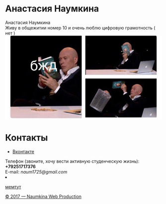<!doctype html> 
<html> 
<head> 
<meta charset="utf-8"> 
<h1>Анастасия Наумкина</h1>
<link rel= "stylesheet" href= "style.css"> 
</head> 
<body> 
<body backgraund="back1.jpg">
<div class="name"> 
<div>Анастасия Наумкина</div> 
</div> 
<div class="content"> 
Живу в общежитии номер 10 и очень люблю цифровую грамотность ( нет ) 
<div class= "img_r"> 
<img src="R6ZdVINA-zw.jpg"> 
</div> 
</div> 
<div class="menu"> 
<h1>Контакты</h1> 
<ul> 
<li><p><a href="https://vk.com/supernaum">Вконтакте</a></p></li> 
</ul>   Телефон (звоните, хочу вести активную студенческую жизнь): <b>+79251717376</b>
</div> 
 E-mail: <i>naum1725@gmail.com</i>
<li><p><a href= "https://vk.com/hsemem">мемтут</a></p></li> 
<div class="footer"> 
<p><a href = "https://vk.com/supernaum">&copy; 2017 — Naumkina Web Production</a></p> 
</div> 
</body> 
</html>
